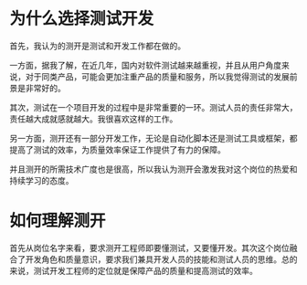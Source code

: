 # 为什么选择测试开发

首先，我认为的测开是测试和开发工作都在做的。

一方面，据我了解，在近几年，国内对软件测试越来越重视，并且从用户角度来说，对于同类产品，可能会更加注重产品的质量和服务，所以我觉得测试的发展前景是非常好的。

其次，测试在一个项目开发的过程中是非常重要的一环。测试人员的责任非常大，责任越大成就感就越大。我很喜欢这样的工作。

另一方面，测开还有一部分开发工作，无论是自动化脚本还是测试工具或框架，都提高了测试的效率，为质量效率保证工作提供了有力的保障。

并且测开的所需技术广度也是很高，所以我认为测开会激发我对这个岗位的热爱和持续学习的态度。

# 如何理解测开

首先从岗位名字来看，要求测开工程师即要懂测试，又要懂开发。其次这个岗位融合了开发角色和质量意识，要求我们兼具开发人员的技能和测试人员的思维。总的来说，测试开发工程师的定位就是保障产品的质量和提高测试的效率。

